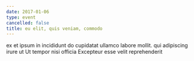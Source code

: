 ```yaml
---
date: 2017-01-06
type: event
cancelled: false
title: eu elit, quis veniam, commodo
---
```

ex et ipsum in incididunt do cupidatat ullamco labore mollit. qui adipiscing irure ut Ut tempor nisi officia Excepteur esse velit reprehenderit
